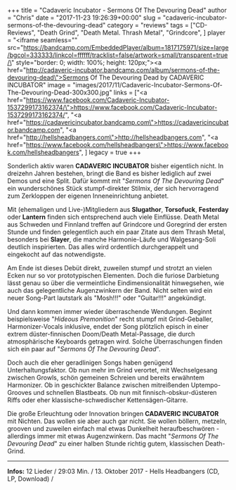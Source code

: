 +++
title = "Cadaveric Incubator - Sermons Of The Devouring Dead"
author = "Chris"
date = "2017-11-23 19:26:39+00:00"
slug = "cadaveric-incubator-sermons-of-the-devouring-dead"
category = "reviews"
tags = ["CD-Reviews", "Death Grind", "Death Metal. Thrash Metal", "Grindcore", ]
player = "<iframe seamless=\"\" src=\"https://bandcamp.com/EmbeddedPlayer/album=1817175971/size=large/bgcol=333333/linkcol=ffffff/tracklist=false/artwork=small/transparent=true/\" style=\"border: 0; width: 100%; height: 120px;\"><a href=\"http://cadaveric-incubator.bandcamp.com/album/sermons-of-the-devouring-dead\">Sermons Of The Devouring Dead by CADAVERIC INCUBATOR</a></iframe>"
image = "images/2017/11/Cadaveric-Incubator-Sermons-Of-The-Devouring-Dead-300x300.jpg"
links = ["<a href=\"https://www.facebook.com/Cadaveric-Incubator-1537299173162374/\">https://www.facebook.com/Cadaveric-Incubator-1537299173162374/</a>", "<a href=\"https://cadavericincubator.bandcamp.com\">https://cadavericincubator.bandcamp.com</a>", "<a href=\"http://hellsheadbangers.com\">http://hellsheadbangers.com</a>", "<a href=\"https://www.facebook.com/hellsheadbangers\">https://www.facebook.com/hellsheadbangers</a>", ]
legacy = true
+++

Sonderlich aktiv waren **CADAVERIC INCUBATOR** bisher eigentlich nicht. In dreizehn Jahren bestehen, bringt die Band es bisher lediglich auf zwei Demos und eine Split. Dafür kommt mit "_Sermons Of The Devouring Dead_" ein wunderschönes Stück stumpf-direkter Stilmix, der sich hervorragend zum Zerkloppen der eigenen Inneneinrichtung anbietet.

Mit (ehemaligen und Live-)Mitgliedern aus **Slugathor**, **Torsofuck**, **Festerday** oder **Lantern** finden sich entsprechend auch viele Einflüsse. Death Metal aus Schweden und Finnland treffen auf Grindcore und Goregrind der ersten Stunde und finden gelegentlich auch ein paar Zitate aus dem Thrash Metal, besonders bei **Slayer**, die manche Harmonie-Läufe und Walgesang-Soli deutlich inspirierten. Das alles wird ordentlich durchgerappelt und eingekocht auf das notwendigste.

Am Ende ist dieses Debüt direkt, zuweilen stumpf und strotzt an vielen Ecken nur so vor prototypischen Elementen. Doch die furiose Darbietung lässt genau so über die vermeintliche Eindimensionalität hinwegsehen, wie auch das gelegentliche Augenzwinkern der Band. Nicht selten wird ein neuer Song-Part lautstark als "Mosh!!!" oder "Guitar!!!" angekündigt.

Und dann kommen immer wieder überraschende Wendungen. Beginnt beispielsweise "_Hideous Premonition_" recht stumpf mit Grind-Geballer, Harmonizer-Vocals inklusive, endet der Song plötzlich episch in einer extrem düster-finnischen Doom/Death Metal-Passage, die durch atmosphärische Keyboards getragen wird. Solche Überraschungen finden sich ein paar auf "_Sermons Of The Devouring Dead_".

Doch auch die eher geradlinigen Songs haben genügend Unterhaltungsfaktor. Ob nun mehr im Grind verortet, mit Wechselgesang zwischen Growls, schön gemeinen Schreien und bereits erwähntem Harmonizer. Ob in geschickter Balance zwischen mitreißenden Uptempo-Grooves und schnellen Blastbeats. Ob nun mit finnisch-obskur-düsteren Riffs oder eher klassische-schwedischer Kettensägen-Gitarre.

Die große Erleuchtung oder Innovation bringen **CADAVERIC INCUBATOR** mit Nichten. Das wollen sie aber auch gar nicht. Sie wollen böllern, metzeln, grooven und zuweilen einfach mal etwas Dunkelheit heraufbeschwören - allerdings immer mit etwas Augenzwinkern. Das macht "_Sermons Of The Devouring Dead_" zu einer halben Stunde richtig gutem, klassischen Death-Grind.





---
**Infos:**
12 Lieder / 29:03 Min. / 
13. Oktober 2017 - Hells Headbangers (CD, LP, Download) / 
